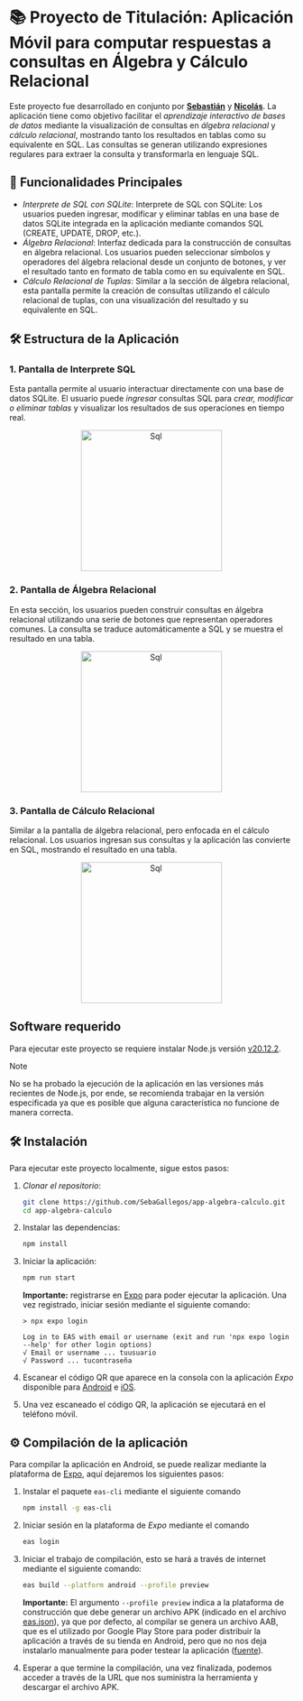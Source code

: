 # 📚 Proyecto de Titulación: Aplicación Móvil para computar respuestas a consultas en Álgebra y Cálculo Relacional

Este proyecto fue desarrollado en conjunto por **[Sebastián](https://github.com/SebaGallegos)** y **[Nicolás](https://github.com/NikoMalek)**.
La aplicación tiene como objetivo facilitar el *aprendizaje interactivo de bases de datos* mediante la visualización de consultas en *álgebra relacional* y *cálculo relacional*, 
mostrando tanto los resultados en tablas como su equivalente en SQL.
Las consultas se generan utilizando expresiones regulares para extraer la consulta y transformarla en lenguaje SQL.

## 🚀 Funcionalidades Principales

- *Interprete de SQL con SQLite*: Interprete de SQL con SQLite: Los usuarios pueden ingresar, modificar y eliminar tablas en una base de datos SQLite integrada en la aplicación mediante comandos SQL (CREATE, UPDATE, DROP, etc.). 
- *Álgebra Relacional*: Interfaz dedicada para la construcción de consultas en álgebra relacional. Los usuarios pueden seleccionar símbolos y operadores del álgebra relacional desde un conjunto de botones, y ver el resultado tanto en formato de tabla como en su equivalente en SQL.
- *Cálculo Relacional de Tuplas*: Similar a la sección de álgebra relacional, esta pantalla permite la creación de consultas utilizando el cálculo relacional de tuplas, con una visualización del resultado y su equivalente en SQL.

## 🛠️ Estructura de la Aplicación

### 1. Pantalla de Interprete SQL

Esta pantalla permite al usuario interactuar directamente con una base de datos SQLite. El usuario puede *ingresar* consultas SQL para *crear, modificar o eliminar tablas* y visualizar los resultados de sus operaciones en tiempo real.

<p align="center">
  <img src="https://github.com/user-attachments/assets/cee61713-162e-4e0a-8967-b37496445fcc" alt="Sql" width="250"/>
</p>

### 2. Pantalla de Álgebra Relacional

En esta sección, los usuarios pueden construir consultas en álgebra relacional utilizando una serie de botones que representan operadores comunes. La consulta se traduce automáticamente a SQL y se muestra el resultado en una tabla.

<p align="center">
  <img src="https://github.com/user-attachments/assets/8cc14502-6183-4f4a-84b7-8256f86d3f09" alt="Sql" width="250"/>
</p>

### 3. Pantalla de Cálculo Relacional

Similar a la pantalla de álgebra relacional, pero enfocada en el cálculo relacional. Los usuarios ingresan sus consultas y la aplicación las convierte en SQL, mostrando el resultado en una tabla.

<p align="center">
  <img src="https://github.com/user-attachments/assets/f8917c52-e1ba-403b-8afa-0d2160450d84" alt="Sql" width="250"/>
</p>

## Software requerido

Para ejecutar este proyecto se requiere instalar Node.js versión [v20.12.2](https://nodejs.org/dist/v20.12.2/).

> [!NOTE]
> No se ha probado la ejecución de la aplicación en las versiones más recientes de Node.js, por ende, se recomienda trabajar en la versión especificada ya que es posible que alguna característica no funcione de manera correcta.

## 🛠️ Instalación

Para ejecutar este proyecto localmente, sigue estos pasos:

1. *Clonar el repositorio*:
   ```bash
   git clone https://github.com/SebaGallegos/app-algebra-calculo.git
   cd app-algebra-calculo
   ```
2. Instalar las dependencias:
   ```bash
   npm install
   ```
3. Iniciar la aplicación:
   ```bash
   npm run start
   ```
   **Importante:** registrarse en [Expo](https://expo.dev/signup) para poder ejecutar la aplicación. Una vez registrado, iniciar sesión mediante el siguiente comando:

   ```
   > npx expo login
   
   Log in to EAS with email or username (exit and run 'npx expo login --help' for other login options)
   √ Email or username ... tuusuario
   √ Password ... tucontraseña
   ```
4. Escanear el código QR que aparece en la consola con la aplicación *Expo* disponible para [Android](https://play.google.com/store/apps/details?id=host.exp.exponent&referrer=www&pli=1) e [iOS](https://apps.apple.com/us/app/expo-go/id982107779).
5. Una vez escaneado el código QR, la aplicación se ejecutará en el teléfono móvil.

## ⚙️ Compilación de la aplicación

Para compilar la aplicación en Android, se puede realizar mediante la plataforma de [Expo](https://docs.expo.dev/build/setup/), aquí dejaremos los siguientes pasos:

1. Instalar el paquete `eas-cli` mediante el siguiente comando
   ```bash
   npm install -g eas-cli
   ```
2. Iniciar sesión en la plataforma de *Expo* mediante el comando
   ```bash
   eas login
   ```
3. Iniciar el trabajo de compilación, esto se hará a través de internet mediante el siguiente comando:
   ```bash
   eas build --platform android --profile preview
   ```

   **Importante:** El argumento `--profile preview` indica a la plataforma de construcción que debe generar un archivo APK (indicado en el archivo [eas.json](https://github.com/SebaGallegos/app-algebra-calculo/blob/main/eas.json)), ya que por defecto, al compilar se genera un archivo AAB, que es el utilizado por Google Play Store para poder distribuir la aplicación a través de su tienda en Android, pero que no nos deja instalarlo manualmente para poder testear la aplicación ([fuente](https://docs.expo.dev/build-reference/apk/)).
   
4. Esperar a que termine la compilación, una vez finalizada, podemos acceder a través de la URL que nos suministra la herramienta y descargar el archivo APK.
